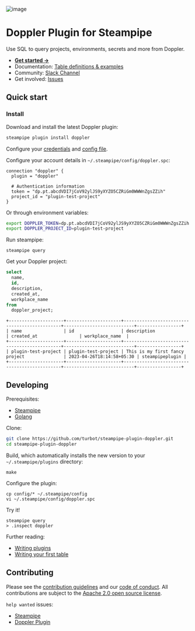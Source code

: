 ![image](https://hub.steampipe.io/images/plugins/turbot/doppler-social-graphic.png)

# Doppler Plugin for Steampipe

Use SQL to query projects, environments, secrets and more from Doppler.

- **[Get started →](https://hub.steampipe.io/plugins/turbot/doppler)**
- Documentation: [Table definitions & examples](https://hub.steampipe.io/plugins/turbot/doppler/tables)
- Community: [Slack Channel](https://steampipe.io/community/join)
- Get involved: [Issues](https://github.com/turbot/steampipe-plugin-doppler/issues)

## Quick start

### Install

Download and install the latest Doppler plugin:

```bash
steampipe plugin install doppler
```

Configure your [credentials](https://hub.steampipe.io/plugins/turbot/doppler#credentials) and [config file](https://hub.steampipe.io/plugins/turbot/doppler#configuration).

Configure your account details in `~/.steampipe/config/doppler.spc`:

```hcl
connection "doppler" {
  plugin = "doppler"

  # Authentication information
  token = "dp.pt.abcdVDI7jCoV92ylJS9yXYZO5CZRiGm0WWWnZgsZZih"
  project_id = "plugin-test-project"
}
```

Or through environment variables:

```sh
export DOPPLER_TOKEN=dp.pt.abcdVDI7jCoV92ylJS9yXYZO5CZRiGm0WWWnZgsZZih
export DOPPLER_PROJECT_ID=plugin-test-project
```

Run steampipe:

```shell
steampipe query
```

Get your Doppler project:

```sql
select
  name,
  id,
  description,
  created_at,
  workplace_name
from
  doppler_project;
```

```
+---------------------+---------------------+----------------------------------------------+---------------------------+-----------------+
| name                | id                  | description                                  | created_at                | workplace_name  |
+---------------------+---------------------+----------------------------------------------+---------------------------+-----------------+
| plugin-test-project | plugin-test-project | This is my first fancy project               | 2023-04-26T18:14:58+05:30 | steampipeplugin |
+---------------------+---------------------+----------------------------------------------+---------------------------+-----------------+
```

## Developing

Prerequisites:

- [Steampipe](https://steampipe.io/downloads)
- [Golang](https://golang.org/doc/install)

Clone:

```sh
git clone https://github.com/turbot/steampipe-plugin-doppler.git
cd steampipe-plugin-doppler
```

Build, which automatically installs the new version to your `~/.steampipe/plugins` directory:

```
make
```

Configure the plugin:

```
cp config/* ~/.steampipe/config
vi ~/.steampipe/config/doppler.spc
```

Try it!

```
steampipe query
> .inspect doppler
```

Further reading:

- [Writing plugins](https://steampipe.io/docs/develop/writing-plugins)
- [Writing your first table](https://steampipe.io/docs/develop/writing-your-first-table)

## Contributing

Please see the [contribution guidelines](https://github.com/turbot/steampipe/blob/main/CONTRIBUTING.md) and our [code of conduct](https://github.com/turbot/steampipe/blob/main/CODE_OF_CONDUCT.md). All contributions are subject to the [Apache 2.0 open source license](https://github.com/turbot/steampipe-plugin-doppler/blob/main/LICENSE).

`help wanted` issues:

- [Steampipe](https://github.com/turbot/steampipe/labels/help%20wanted)
- [Doppler Plugin](https://github.com/turbot/steampipe-plugin-doppler/labels/help%20wanted)
